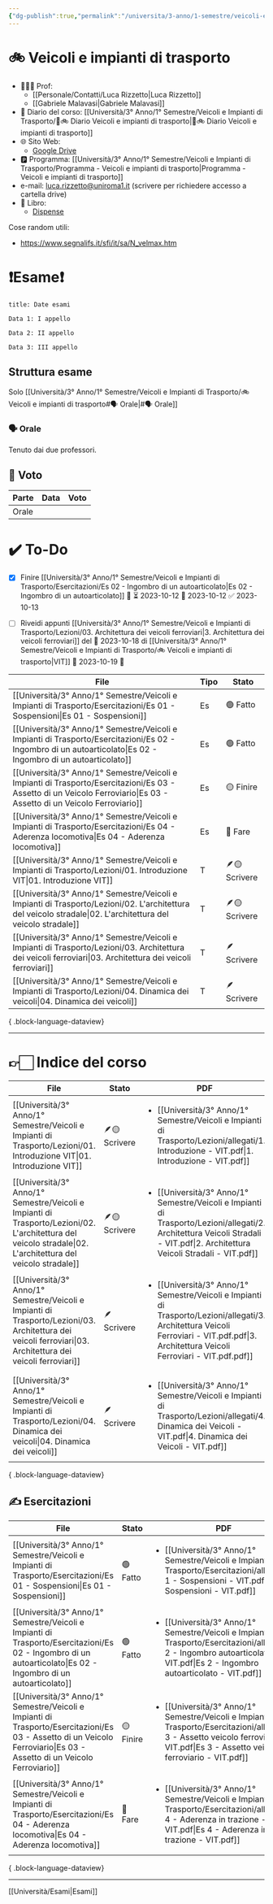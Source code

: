 ```yaml
---
{"dg-publish":true,"permalink":"/universita/3-anno/1-semestre/veicoli-e-impianti-di-trasporto/veicoli-e-impianti-di-trasporto/"}
---
```





# 🚲 Veicoli e impianti di trasporto

- 🧑🏻‍🏫 Prof:
	- [[Personale/Contatti/Luca Rizzetto\|Luca Rizzetto]]
	- [[Gabriele Malavasi\|Gabriele Malavasi]]
- 📔 Diario del corso: [[Università/3° Anno/1° Semestre/Veicoli e Impianti di Trasporto/📔🚲 Diario Veicoli e impianti di trasporto\|📔🚲 Diario Veicoli e impianti di trasporto]]
- 🌐 Sito Web: 
	- [Google Drive](https://drive.google.com/drive/folders/0B9YbM1jwvC20fjFTU09PQzd1WlF6S3RabTdIMXdmOWtYS2djUWpWamZNcUkyR1Z2ZldZVGs?resourcekey=0-IJhykxULcCpLnpTG0pmHLg)
- 🅿️ Programma: [[Università/3° Anno/1° Semestre/Veicoli e Impianti di Trasporto/Programma - Veicoli e impianti di trasporto\|Programma - Veicoli e impianti di trasporto]]
- e-mail: luca.rizzetto@uniroma1.it (scrivere per richiedere accesso a cartella drive)
- 📖 Libro: 
	- [Dispense](https://drive.google.com/drive/folders/0B9YbM1jwvC20fjFTU09PQzd1WlF6S3RabTdIMXdmOWtYS2djUWpWamZNcUkyR1Z2ZldZVGs?resourcekey=0-IJhykxULcCpLnpTG0pmHLg)


Cose random utili:
- https://www.segnalifs.it/sfi/it/sa/N_velmax.htm

# ❗️Esame❗️

```ad-attention
title: Date esami

Data 1: I appello

Data 2: II appello

Data 3: III appello

```

## Struttura esame

Solo [[Università/3° Anno/1° Semestre/Veicoli e Impianti di Trasporto/🚲 Veicoli e impianti di trasporto#🗣 Orale\|#🗣 Orale]]

### 🗣 Orale 

Tenuto dai due professori. 

## 💯 Voto

| Parte | Data | Voto |
| ----- | ---- | ---- |
| Orale |      |      |




# ✔️ To-Do

- [x] Finire [[Università/3° Anno/1° Semestre/Veicoli e Impianti di Trasporto/Esercitazioni/Es 02 - Ingombro di un autoarticolato\|Es 02 - Ingombro di un autoarticolato]] 🔼 ⏳ 2023-10-12 📅 2023-10-12 ✅ 2023-10-13
- [ ] Riveidi appunti [[Università/3° Anno/1° Semestre/Veicoli e Impianti di Trasporto/Lezioni/03. Architettura dei veicoli ferroviari\|3. Architettura dei veicoli ferroviari]] del 🛫 2023-10-18 di [[Università/3° Anno/1° Semestre/Veicoli e Impianti di Trasporto/🚲 Veicoli e impianti di trasporto\|VIT]] 📅 2023-10-19 🔼 


| File                                                                                                                                                                     | Tipo | Stato         |
| ------------------------------------------------------------------------------------------------------------------------------------------------------------------------ | ---- | ------------- |
| [[Università/3° Anno/1° Semestre/Veicoli e Impianti di Trasporto/Esercitazioni/Es 01 - Sospensioni\|Es 01 - Sospensioni]]                                             | Es   | 🟢 Fatto      |
| [[Università/3° Anno/1° Semestre/Veicoli e Impianti di Trasporto/Esercitazioni/Es 02 - Ingombro di un autoarticolato\|Es 02 - Ingombro di un autoarticolato]]         | Es   | 🟢 Fatto      |
| [[Università/3° Anno/1° Semestre/Veicoli e Impianti di Trasporto/Esercitazioni/Es 03 - Assetto di un Veicolo Ferroviario\|Es 03 - Assetto di un Veicolo Ferroviario]] | Es   | 🟡 Finire     |
| [[Università/3° Anno/1° Semestre/Veicoli e Impianti di Trasporto/Esercitazioni/Es 04 - Aderenza locomotiva\|Es 04 - Aderenza locomotiva]]                             | Es   | 🔴 Fare       |
| [[Università/3° Anno/1° Semestre/Veicoli e Impianti di Trasporto/Lezioni/01. Introduzione VIT\|01. Introduzione VIT]]                                                 | T    | 🪶🟡 Scrivere |
| [[Università/3° Anno/1° Semestre/Veicoli e Impianti di Trasporto/Lezioni/02. L'architettura del veicolo stradale\|02. L'architettura del veicolo stradale]]           | T    | 🪶🟡 Scrivere |
| [[Università/3° Anno/1° Semestre/Veicoli e Impianti di Trasporto/Lezioni/03. Architettura dei veicoli ferroviari\|03. Architettura dei veicoli ferroviari]]           | T    | 🪶 Scrivere   |
| [[Università/3° Anno/1° Semestre/Veicoli e Impianti di Trasporto/Lezioni/04. Dinamica dei veicoli\|04. Dinamica dei veicoli]]                                         | T    | 🪶 Scrivere   |

{ .block-language-dataview}


___


# 👉🏻 Indice del corso

| File                                                                                                                                                           | Stato         | PDF                                                                                                                                                                                                       |
| -------------------------------------------------------------------------------------------------------------------------------------------------------------- | ------------- | --------------------------------------------------------------------------------------------------------------------------------------------------------------------------------------------------------- |
| [[Università/3° Anno/1° Semestre/Veicoli e Impianti di Trasporto/Lezioni/01. Introduzione VIT\|01. Introduzione VIT]]                                       | 🪶🟡 Scrivere | <ul><li>[[Università/3° Anno/1° Semestre/Veicoli e Impianti di Trasporto/Lezioni/allegati/1. Introduzione - VIT.pdf\\|1. Introduzione - VIT.pdf]]</li></ul>                                               |
| [[Università/3° Anno/1° Semestre/Veicoli e Impianti di Trasporto/Lezioni/02. L'architettura del veicolo stradale\|02. L'architettura del veicolo stradale]] | 🪶🟡 Scrivere | <ul><li>[[Università/3° Anno/1° Semestre/Veicoli e Impianti di Trasporto/Lezioni/allegati/2. Architettura Veicoli Stradali - VIT.pdf\\|2. Architettura Veicoli Stradali - VIT.pdf]]</li></ul>             |
| [[Università/3° Anno/1° Semestre/Veicoli e Impianti di Trasporto/Lezioni/03. Architettura dei veicoli ferroviari\|03. Architettura dei veicoli ferroviari]] | 🪶 Scrivere   | <ul><li>[[Università/3° Anno/1° Semestre/Veicoli e Impianti di Trasporto/Lezioni/allegati/3. Architettura Veicoli Ferroviari - VIT.pdf.pdf\\|3. Architettura Veicoli Ferroviari - VIT.pdf.pdf]]</li></ul> |
| [[Università/3° Anno/1° Semestre/Veicoli e Impianti di Trasporto/Lezioni/04. Dinamica dei veicoli\|04. Dinamica dei veicoli]]                               | 🪶 Scrivere   | <ul><li>[[Università/3° Anno/1° Semestre/Veicoli e Impianti di Trasporto/Lezioni/allegati/4. Dinamica dei Veicoli - VIT.pdf\\|4. Dinamica dei Veicoli - VIT.pdf]]</li></ul>                               |

{ .block-language-dataview}


## ✍️ Esercitazioni

| File                                                                                                                                                                     | Stato     | PDF                                                                                                                                                                                                     |
| ------------------------------------------------------------------------------------------------------------------------------------------------------------------------ | --------- | ------------------------------------------------------------------------------------------------------------------------------------------------------------------------------------------------------- |
| [[Università/3° Anno/1° Semestre/Veicoli e Impianti di Trasporto/Esercitazioni/Es 01 - Sospensioni\|Es 01 - Sospensioni]]                                             | 🟢 Fatto  | <ul><li>[[Università/3° Anno/1° Semestre/Veicoli e Impianti di Trasporto/Esercitazioni/allegati/Es 1 - Sospensioni - VIT.pdf\\|Es 1 - Sospensioni - VIT.pdf]]</li></ul>                                 |
| [[Università/3° Anno/1° Semestre/Veicoli e Impianti di Trasporto/Esercitazioni/Es 02 - Ingombro di un autoarticolato\|Es 02 - Ingombro di un autoarticolato]]         | 🟢 Fatto  | <ul><li>[[Università/3° Anno/1° Semestre/Veicoli e Impianti di Trasporto/Esercitazioni/allegati/Es 2 - Ingombro autoarticolato - VIT.pdf\\|Es 2 - Ingombro autoarticolato - VIT.pdf]]</li></ul>         |
| [[Università/3° Anno/1° Semestre/Veicoli e Impianti di Trasporto/Esercitazioni/Es 03 - Assetto di un Veicolo Ferroviario\|Es 03 - Assetto di un Veicolo Ferroviario]] | 🟡 Finire | <ul><li>[[Università/3° Anno/1° Semestre/Veicoli e Impianti di Trasporto/Esercitazioni/allegati/Es 3 - Assetto veicolo ferroviario - VIT.pdf\\|Es 3 - Assetto veicolo ferroviario - VIT.pdf]]</li></ul> |
| [[Università/3° Anno/1° Semestre/Veicoli e Impianti di Trasporto/Esercitazioni/Es 04 - Aderenza locomotiva\|Es 04 - Aderenza locomotiva]]                             | 🔴 Fare   | <ul><li>[[Università/3° Anno/1° Semestre/Veicoli e Impianti di Trasporto/Esercitazioni/allegati/Es 4 - Aderenza in trazione - VIT.pdf\\|Es 4 - Aderenza in trazione - VIT.pdf]]</li></ul>               |

{ .block-language-dataview}







___
[[Università/Esami\|Esami]]
